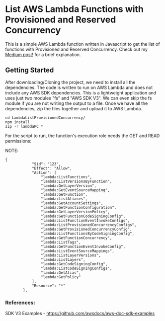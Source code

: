 # List AWS Lambda Functions with Provisioned and Reserved Concurrency

This is a simple AWS Lambda function written in Javascript to get the list of functions with Provisioned and Reserved Concurrency. Check out my [Medium post!](https://vamsi-vikash.medium.com/list-aws-lambda-functions-with-provisioned-concurrency-reserved-concurrency-c047953ec09d) for a brief explanation.

## Getting Started

After downloading/Cloning the project, we need to install all the dependencies. The code is written to run on AWS Lambda and does not include any AWS SDK dependencies. This is a lightweight application and uses just two modules "fs" and "AWS SDK V3". We can even skip the fs module if you are not writing the output to a file. Once we have all the dependencies, zip the files together and upload it to AWS Lambda.

```
cd LambdaListProvisionedConcurrency/
npm install
zip -r lambdaPC *

```

For the script to run, the function's execution role needs the GET and READ permissions:

NOTE: 

```
{
            "Sid": "123",
            "Effect": "Allow",
            "Action": [
                "lambda:ListFunctions",
                "lambda:ListVersionsByFunction",
                "lambda:GetLayerVersion",
                "lambda:GetEventSourceMapping",
                "lambda:GetFunction",
                "lambda:ListAliases",
                "lambda:GetAccountSettings",
                "lambda:GetFunctionConfiguration",
                "lambda:GetLayerVersionPolicy",
                "lambda:GetFunctionCodeSigningConfig",
                "lambda:ListFunctionEventInvokeConfigs",
                "lambda:ListProvisionedConcurrencyConfigs",
                "lambda:GetProvisionedConcurrencyConfig",
                "lambda:ListFunctionsByCodeSigningConfig",
                "lambda:GetFunctionConcurrency",
                "lambda:ListTags",
                "lambda:GetFunctionEventInvokeConfig",
                "lambda:ListEventSourceMappings",
                "lambda:ListLayerVersions",
                "lambda:ListLayers",
                "lambda:GetCodeSigningConfig",
                "lambda:ListCodeSigningConfigs",
                "lambda:GetAlias",
                "lambda:GetPolicy"
            ],
            "Resource": "*"
        },

```

### References: 

SDK V3 Examples - https://github.com/awsdocs/aws-doc-sdk-examples

